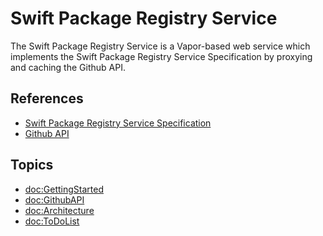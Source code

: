 # Swift Package Registry Service

The Swift Package Registry Service is a Vapor-based web service which 
implements the Swift Package Registry Service Specification by proxying and caching the Github API.

## References

* [Swift Package Registry Service Specification](https://github.com/swiftlang/swift-package-manager/blob/main/Documentation/PackageRegistry/Registry.md)
* [Github API](https://docs.github.com/en/rest?apiVersion=2022-11-28)

## Topics

- <doc:GettingStarted>
- <doc:GithubAPI>
- <doc:Architecture>
- <doc:ToDoList>
